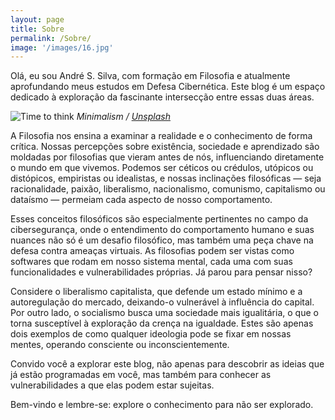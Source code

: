 ```yaml
---
layout: page
title: Sobre
permalink: /Sobre/
image: '/images/16.jpg'
---
```


Olá, eu sou André S. Silva, com formação em Filosofia e atualmente aprofundando meus estudos em Defesa Cibernética. Este blog é um espaço dedicado à exploração da fascinante intersecção entre essas duas áreas.

![Time to think]({{site.baseurl}}/images/501.jpg)
*Minimalism / [Unsplash](https://unsplash.com/)*

A Filosofia nos ensina a examinar a realidade e o conhecimento de forma crítica. Nossas percepções sobre existência, sociedade e aprendizado são moldadas por filosofias que vieram antes de nós, influenciando diretamente o mundo em que vivemos. Podemos ser céticos ou crédulos, utópicos ou distópicos, empiristas ou idealistas, e nossas inclinações filosóficas — seja racionalidade, paixão, liberalismo, nacionalismo, comunismo, capitalismo ou dataísmo — permeiam cada aspecto de nosso comportamento.

Esses conceitos filosóficos são especialmente pertinentes no campo da cibersegurança, onde o entendimento do comportamento humano e suas nuances não só é um desafio filosófico, mas também uma peça chave na defesa contra ameaças virtuais. As filosofias podem ser vistas como softwares que rodam em nosso sistema mental, cada uma com suas funcionalidades e vulnerabilidades próprias. Já parou para pensar nisso?

Considere o liberalismo capitalista, que defende um estado mínimo e a autoregulação do mercado, deixando-o vulnerável à influência do capital. Por outro lado, o socialismo busca uma sociedade mais igualitária, o que o torna susceptível à exploração da crença na igualdade. Estes são apenas dois exemplos de como qualquer ideologia pode se fixar em nossas mentes, operando consciente ou inconscientemente.

Convido você a explorar este blog, não apenas para descobrir as ideias que já estão programadas em você, mas também para conhecer as vulnerabilidades a que elas podem estar sujeitas.

Bem-vindo e lembre-se: explore o conhecimento para não ser explorado.

